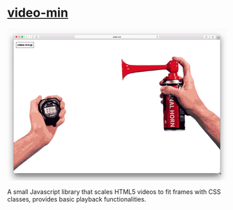 # [video-min](http://robertjanes.github.io/video-min/)

![Alt text](video-min.gif?raw=true)

A small Javascript library that scales HTML5 videos to fit frames with CSS classes, provides basic playback functionalities.
